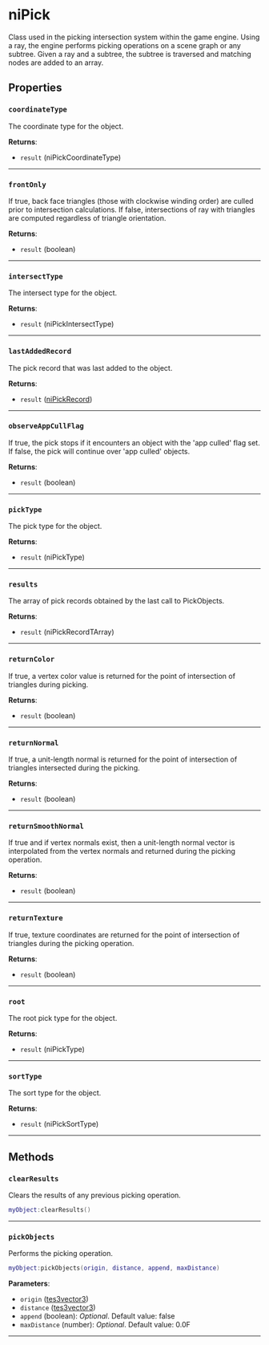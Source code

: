 # niPick

Class used in the picking intersection system within the game engine.  Using a ray, the engine performs picking operations on a scene graph or any subtree. Given a ray and a subtree, the subtree is traversed and matching nodes are added to an array.

## Properties

### `coordinateType`

The coordinate type for the object.

**Returns**:

* `result` (niPickCoordinateType)

***

### `frontOnly`

If true, back face triangles (those with clockwise winding order) are culled prior to intersection calculations. If false, intersections of ray with triangles are computed regardless of triangle orientation.
	

**Returns**:

* `result` (boolean)

***

### `intersectType`

The intersect type for the object.

**Returns**:

* `result` (niPickIntersectType)

***

### `lastAddedRecord`

The pick record that was last added to the object.

**Returns**:

* `result` ([niPickRecord](../../types/niPickRecord))

***

### `observeAppCullFlag`

If true, the pick stops if it encounters an object with the 'app culled' flag set.  If false, the pick will continue over 'app culled' objects.
	

**Returns**:

* `result` (boolean)

***

### `pickType`

The pick type for the object.

**Returns**:

* `result` (niPickType)

***

### `results`

The array of pick records obtained by the last call to PickObjects.

**Returns**:

* `result` (niPickRecordTArray)

***

### `returnColor`

If true, a vertex color value is returned for the point of intersection of triangles during picking.

**Returns**:

* `result` (boolean)

***

### `returnNormal`

If true, a unit-length normal is returned for the point of intersection of triangles intersected during the picking.

**Returns**:

* `result` (boolean)

***

### `returnSmoothNormal`

If true and if vertex normals exist, then a unit-length normal vector is interpolated from the vertex normals and returned during the picking operation.

**Returns**:

* `result` (boolean)

***

### `returnTexture`

If true, texture coordinates are returned for the point of intersection of triangles during the picking operation.

**Returns**:

* `result` (boolean)

***

### `root`

The root pick type for the object.

**Returns**:

* `result` (niPickType)

***

### `sortType`

The sort type for the object.

**Returns**:

* `result` (niPickSortType)

***

## Methods

### `clearResults`

Clears the results of any previous picking operation.

```lua
myObject:clearResults()
```

***

### `pickObjects`

Performs the picking operation.

```lua
myObject:pickObjects(origin, distance, append, maxDistance)
```

**Parameters**:

* `origin` ([tes3vector3](../../types/tes3vector3))
* `distance` ([tes3vector3](../../types/tes3vector3))
* `append` (boolean): *Optional*. Default value: false
* `maxDistance` (number): *Optional*. Default value: 0.0F

***

